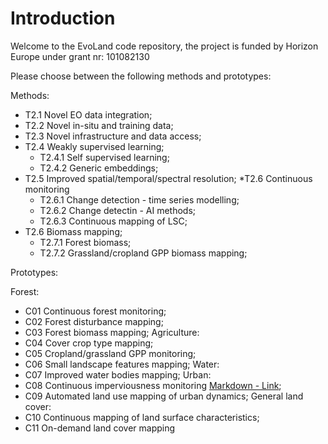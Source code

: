 # Introduction
Welcome to the EvoLand code repository, the project is funded by Horizon Europe under grant nr: 101082130

Please choose between the following methods and prototypes:

Methods:

* T2.1 Novel EO data integration;
* T2.2 Novel in-situ and training data;
* T2.3 Novel infrastructure and data access;
* T2.4 Weakly supervised learning;
	* T2.4.1 Self supervised learning;
	* T2.4.2 Generic embeddings;
* T2.5 Improved spatial/temporal/spectral resolution;
*T2.6 Continuous monitoring
	* T2.6.1 Change detection - time series modelling;
	* T2.6.2 Change detectin - AI methods;
	* T2.6.3 Continuous mapping of LSC;
* T2.6 Biomass mapping;
	* T2.7.1 Forest biomass;
	* T2.7.2 Grassland/cropland GPP biomass mapping;

Prototypes:

Forest:
* C01 Continuous forest monitoring;
* C02 Forest disturbance mapping;
* C03 Forest biomass mapping;
Agriculture:
* C04 Cover crop type mapping;
* C05 Cropland/grassland GPP monitoring;
* C06 Small landscape features mapping;
Water:
* C07 Improved water bodies mapping;
Urban:
* C08 Continuous imperviousness monitoring [Markdown - Link]([#Link](https://github.com/Evoland-Land-Monitoring-Evolution/C8_ContinuousImperviousness.git));
* C09 Automated land use mapping of urban dynamics;
General land cover:
* C10 Continuous mapping of land surface characteristics;
* C11 On-demand land cover mapping
